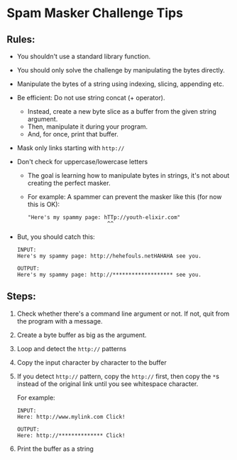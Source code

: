 # Spam Masker Challenge Tips

## Rules:

* You shouldn't use a standard library function.

* You should only solve the challenge by manipulating the bytes directly.

* Manipulate the bytes of a string using indexing, slicing, appending etc.

* Be efficient: Do not use string concat (+ operator).
	* Instead, create a new byte slice as a buffer from the given string argument.
	* Then, manipulate it during your program.
	* And, for once, print that buffer.

* Mask only links starting with `http://`

* Don't check for uppercase/lowercase letters

	* The goal is learning how to manipulate bytes in strings, it's not about creating the perfect masker.

	* For example: A spammer can prevent the masker like this (for now this is OK):

	  ```
      "Here's my spammy page: hTTp://youth-elixir.com"
                               ^^
      ```

* But, you should catch this:

  ```
  INPUT:
  Here's my spammy page: http://hehefouls.netHAHAHA see you.

  OUTPUT:
  Here's my spammy page: http://******************* see you.
  ```

## Steps:

1. Check whether there's a command line argument or not. If not, quit from the program with a message.

2. Create a byte buffer as big as the argument.

3. Loop and detect the `http://` patterns

4. Copy the input character by character to the buffer

5. If you detect `http://` pattern, copy the `http://` first, then copy the `*`s instead of the original link until you see whitespace character.

    For example: 
    ```
	INPUT:
    Here: http://www.mylink.com Click!

    OUTPUT:
	Here: http://************** Click!
    ```

6. Print the buffer as a string